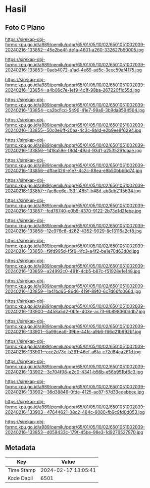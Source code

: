 # Hasil

## Foto C Plano

https://sirekap-obj-formc.kpu.go.id/a989/pemilu/pdpr/65/01/05/10/02/6501051002039-20240216-133852--45e2be4f-de1a-4601-a260-332627b50005.jpg

https://sirekap-obj-formc.kpu.go.id/a989/pemilu/pdpr/65/01/05/10/02/6501051002039-20240216-133853--0aeb4072-a1ad-4e69-ad5c-3eec59af4175.jpg

https://sirekap-obj-formc.kpu.go.id/a989/pemilu/pdpr/65/01/05/10/02/6501051002039-20240216-133854--a4b06c7e-1ef9-4c1f-98ba-267220f1c55d.jpg

https://sirekap-obj-formc.kpu.go.id/a989/pemilu/pdpr/65/01/05/10/02/6501051002039-20240216-133854--ca2bd1cd-5499-41e7-99a6-3b9da8594564.jpg

https://sirekap-obj-formc.kpu.go.id/a989/pemilu/pdpr/65/01/05/10/02/6501051002039-20240216-133855--50c0e6ff-20aa-4c3c-9a1d-e2b9ee8f6294.jpg

https://sirekap-obj-formc.kpu.go.id/a989/pemilu/pdpr/65/01/05/10/02/6501051002039-20240216-133856--1418a58e-f8d4-49ad-93d1-a2535261daae.jpg

https://sirekap-obj-formc.kpu.go.id/a989/pemilu/pdpr/65/01/05/10/02/6501051002039-20240216-133856--dffae326-e1e7-4c2c-88ea-e8b50bbb6d74.jpg

https://sirekap-obj-formc.kpu.go.id/a989/pemilu/pdpr/65/01/05/10/02/6501051002039-20240216-133857--7ac6cc6c-f53f-4851-b48d-ab3db21f5634.jpg

https://sirekap-obj-formc.kpu.go.id/a989/pemilu/pdpr/65/01/05/10/02/6501051002039-20240216-133857--fcd76740-c0b5-4370-9122-2b73d1d2febe.jpg

https://sirekap-obj-formc.kpu.go.id/a989/pemilu/pdpr/65/01/05/10/02/6501051002039-20240216-133858--12e976c8-d262-4352-9029-8c13116a2cf8.jpg

https://sirekap-obj-formc.kpu.go.id/a989/pemilu/pdpr/65/01/05/10/02/6501051002039-20240216-133858--f9fd995d-f5f6-4fc3-a4f2-be1e70d63d0d.jpg

https://sirekap-obj-formc.kpu.go.id/a989/pemilu/pdpr/65/01/05/10/02/6501051002039-20240216-133859--a24992c0-491f-4cb5-b87c-f51928e1e148.jpg

https://sirekap-obj-formc.kpu.go.id/a989/pemilu/pdpr/65/01/05/10/02/6501051002039-20240216-133859--1a41bd65-86d6-419f-89f0-6c7d66fc066d.jpg

https://sirekap-obj-formc.kpu.go.id/a989/pemilu/pdpr/65/01/05/10/02/6501051002039-20240216-133900--4458a5d2-0bfe-403e-ac73-6b898360ddb7.jpg

https://sirekap-obj-formc.kpu.go.id/a989/pemilu/pdpr/65/01/05/10/02/6501051002039-20240216-133901--5a99cea9-39be-44fc-a9b6-f66d21b992bf.jpg

https://sirekap-obj-formc.kpu.go.id/a989/pemilu/pdpr/65/01/05/10/02/6501051002039-20240216-133901--ccc2d73c-b261-46ef-a6fa-c72d84ca261d.jpg

https://sirekap-obj-formc.kpu.go.id/a989/pemilu/pdpr/65/01/05/10/02/6501051002039-20240216-133902--3c704f08-e2c0-4341-b56b-e56b951bf6c3.jpg

https://sirekap-obj-formc.kpu.go.id/a989/pemilu/pdpr/65/01/05/10/02/6501051002039-20240216-133902--36d38846-0fde-4125-ac87-57d33edebbee.jpg

https://sirekap-obj-formc.kpu.go.id/a989/pemilu/pdpr/65/01/05/10/02/6501051002039-20240216-133903--47644621-08c2-484c-9080-fb9c9fd0d053.jpg

https://sirekap-obj-formc.kpu.go.id/a989/pemilu/pdpr/65/01/05/10/02/6501051002039-20240216-133853--d058433c-179f-45be-98e3-1d9276527970.jpg


## Metadata

| Key        | Value               |
| ---------- | ------------------- |
| Time Stamp | 2024-02-17 13:05:41 |
| Kode Dapil | 6501                |



